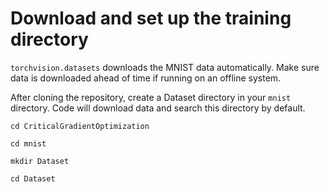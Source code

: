 # Download and set up the training directory

`torchvision.datasets` downloads the MNIST data automatically. Make sure data is downloaded ahead of time if running on an offline system.

After cloning the repository, create a Dataset directory in your `mnist` directory. Code will download data and search this directory by default.

```
cd CriticalGradientOptimization

cd mnist

mkdir Dataset

cd Dataset
```